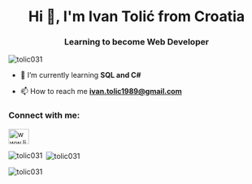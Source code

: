 <h1 align="center">Hi 👋, I'm Ivan Tolić from Croatia</h1>
<h3 align="center">Learning to become Web Developer</h3>

<p align="left"> <img src="https://komarev.com/ghpvc/?username=tolic031&label=Profile%20views&color=0e75b6&style=flat" alt="tolic031" /> </p>

- 🌱 I’m currently learning **SQL and C#**

- 📫 How to reach me **ivan.tolic1989@gmail.com**

<h3 align="left">Connect with me:</h3>
<p align="left">
<a href="https://linkedin.com/in/www.linkedin.com/in/ivan-tolić-8a1355b0" target="blank"><img align="center" src="https://raw.githubusercontent.com/rahuldkjain/github-profile-readme-generator/master/src/images/icons/Social/linked-in-alt.svg" alt="www.linkedin.com/in/ivan-tolić-8a1355b0" height="30" width="40" /></a>
</p>

<p><img align="left" src="https://github-readme-stats.vercel.app/api/top-langs?username=tolic031&show_icons=true&locale=en&layout=compact" alt="tolic031" /></p>

<p>&nbsp;<img align="center" src="https://github-readme-stats.vercel.app/api?username=tolic031&show_icons=true&locale=en" alt="tolic031" /></p>

<p><img align="center" src="https://github-readme-streak-stats.herokuapp.com/?user=tolic031&" alt="tolic031" /></p>
